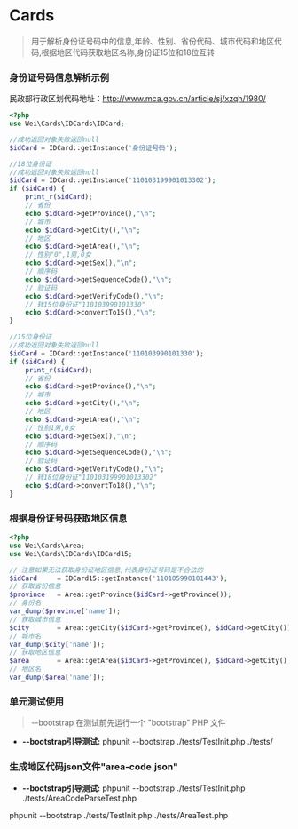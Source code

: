 # Cards
> 用于解析身份证号码中的信息,年龄、性别、省份代码、城市代码和地区代码,根据地区代码获取地区名称,身份证15位和18位互转

### 身份证号码信息解析示例

民政部行政区划代码地址：http://www.mca.gov.cn/article/sj/xzqh/1980/
```php
<?php
use Wei\Cards\IDCards\IDCard;

//成功返回对象失败返回null
$idCard = IDCard::getInstance('身份证号码');

//18位身份证
//成功返回对象失败返回null
$idCard = IDCard::getInstance('110103199901013302');
if ($idCard) {
    print_r($idCard);
    // 省份
    echo $idCard->getProvince(),"\n";
    // 城市
    echo $idCard->getCity(),"\n";
    // 地区
    echo $idCard->getArea(),"\n";
    // 性别"0",1男,0女
    echo $idCard->getSex(),"\n";
    // 顺序码
    echo $idCard->getSequenceCode(),"\n";
    // 验证码
    echo $idCard->getVerifyCode(),"\n";
    // 转15位身份证"110103990101330"
    echo $idCard->convertTo15(),"\n";
}

//15位身份证
//成功返回对象失败返回null
$idCard = IDCard::getInstance('110103990101330');
if ($idCard) {
    print_r($idCard);
    // 省份
    echo $idCard->getProvince(),"\n";
    // 城市
    echo $idCard->getCity(),"\n";
    // 地区
    echo $idCard->getArea(),"\n";
    // 性别1男,0女
    echo $idCard->getSex(),"\n";
    // 顺序码
    echo $idCard->getSequenceCode(),"\n";
    // 验证码
    echo $idCard->getVerifyCode(),"\n";
    // 转18位身份证"110103199901013302"
    echo $idCard->convertTo18(),"\n";
}

```

### 根据身份证号码获取地区信息
```php
<?php
use Wei\Cards\Area;
use Wei\Cards\IDCards\IDCard15;

// 注意如果无法获取身份证地区信息,代表身份证号码是不合法的
$idCard     = IDCard15::getInstance('110105990101443');
// 获取省份信息
$province   = Area::getProvince($idCard->getProvince());
// 身份名
var_dump($province['name']);
// 获取城市信息
$city       = Area::getCity($idCard->getProvince(), $idCard->getCity());
// 城市名
var_dump($city['name']);
// 获取地区信息
$area       = Area::getArea($idCard->getProvince(), $idCard->getCity(), $idCard->getArea());
// 地区名
var_dump($area['name']);

```


### 单元测试使用
> --bootstrap 在测试前先运行一个 "bootstrap" PHP 文件
* **--bootstrap引导测试:** phpunit --bootstrap ./tests/TestInit.php ./tests/
### 生成地区代码json文件"area-code.json"
* **--bootstrap引导测试:** phpunit --bootstrap ./tests/TestInit.php ./tests/AreaCodeParseTest.php

phpunit --bootstrap ./tests/TestInit.php ./tests/AreaTest.php
